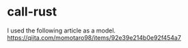 # call-rust

I used the following article as a model.
https://qiita.com/momotaro98/items/92e39e214b0e92f454a7
